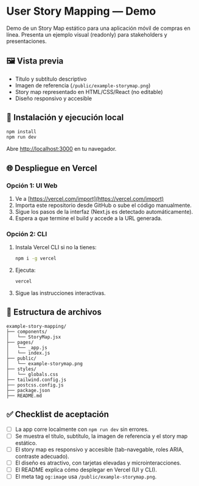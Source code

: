 # User Story Mapping — Demo

Demo de un Story Map estático para una aplicación móvil de compras en línea. Presenta un ejemplo visual (readonly) para stakeholders y presentaciones.

## 🖼️ Vista previa

- Título y subtítulo descriptivo
- Imagen de referencia (`/public/example-storymap.png`)
- Story map representado en HTML/CSS/React (no editable)
- Diseño responsivo y accesible

## 🚀 Instalación y ejecución local

```bash
npm install
npm run dev
```

Abre [http://localhost:3000](http://localhost:3000) en tu navegador.

## 🌐 Despliegue en Vercel

### Opción 1: UI Web
1. Ve a [https://vercel.com/import](https://vercel.com/import)
2. Importa este repositorio desde GitHub o sube el código manualmente.
3. Sigue los pasos de la interfaz (Next.js es detectado automáticamente).
4. Espera a que termine el build y accede a la URL generada.

### Opción 2: CLI
1. Instala Vercel CLI si no la tienes:
   ```bash
   npm i -g vercel
   ```
2. Ejecuta:
   ```bash
   vercel
   ```
3. Sigue las instrucciones interactivas.

## 📁 Estructura de archivos

```
example-story-mapping/
├── components/
│   └── StoryMap.jsx
├── pages/
│   └── _app.js
│   └── index.js
├── public/
│   └── example-storymap.png
├── styles/
│   └── globals.css
├── tailwind.config.js
├── postcss.config.js
├── package.json
├── README.md
```

## ✅ Checklist de aceptación
- [ ] La app corre localmente con `npm run dev` sin errores.
- [ ] Se muestra el título, subtítulo, la imagen de referencia y el story map estático.
- [ ] El story map es responsivo y accesible (tab-navegable, roles ARIA, contraste adecuado).
- [ ] El diseño es atractivo, con tarjetas elevadas y microinteracciones.
- [ ] El README explica cómo desplegar en Vercel (UI y CLI).
- [ ] El meta tag `og:image` usa `/public/example-storymap.png`.
